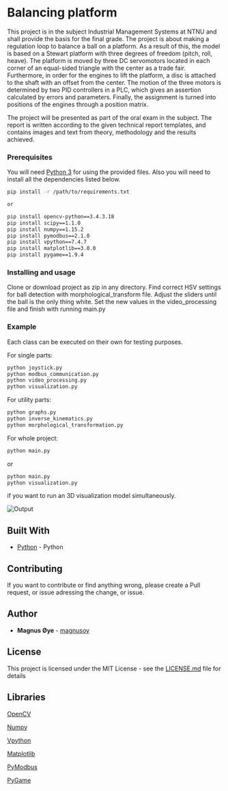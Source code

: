 # Balancing platform

This project is in the subject Industrial Management Systems at NTNU and shall provide the basis for the final grade. The project is about making a regulation loop to balance a ball on a platform. As a result of this, the model is based on a Stewart platform with three degrees of freedom (pitch, roll, heave). The platform is moved by three DC servomotors located in each corner of an equal-sided triangle with the center as a trade fair. Furthermore, in order for the engines to lift the platform, a disc is attached to the shaft with an offset from the center. The motion of the three motors is determined by two PID controllers in a PLC, which gives an assertion calculated by errors and parameters. Finally, the assignment is turned into positions of the engines through a position matrix.

The project will be presented as part of the oral exam in the subject. The report is written according to the given technical report templates, and contains images and text from theory, methodology and the results achieved.

### Prerequisites

You will need [Python 3](https://www.python.org/) for using the provided files.
Also you will need to install all the dependencies listed below.

```bash
pip install -r /path/to/requirements.txt

or

pip install opencv-python==3.4.3.18
pip install scipy==1.1.0
pip install numpy==1.15.2
pip install pymodbus==2.1.0
pip install vpython==7.4.7
pip install matplotlib==3.0.0
pip install pygame==1.9.4
```

### Installing and usage

Clone or download project as zip in any directory.
Find correct HSV settings for ball detection with morphological_transform file.
Adjust the sliders until the ball is the only thing white. 
Set the new values in the video_processing file and finish with running main.py

### Example
Each class can be executed on their own for testing purposes.

For single parts:
```bash
python joystick.py
python modbus_communication.py
python video_processing.py
python visualization.py
```
For utility parts:
```bash
python graphs.py
python inverse_kinematics.py
python morphological_transformation.py
```

For whole project:
```bash
python main.py
```
or
```bash
python main.py
python visualization.py
```
if you want to run an 3D visualization model simultaneously.

![Output](https://github.com/magnusoy/Balancing-Platform/blob/master/resources/img/readme1.JPG)


## Built With

* [Python](https://www.python.org/) - Python

## Contributing

If you want to contribute or find anything wrong, please create a Pull request, or issue adressing the change, or issue.


## Author

* **Magnus Øye** - [magnusoy](https://github.com/magnusoy)


## License

This project is licensed under the MIT License - see the [LICENSE.md](https://github.com/magnusoy/Arduino-with-Python/blob/master/LICENSE) file for details


## Libraries

[OpenCV](https://docs.opencv.org/3.4.1/index.html)

[Numpy](http://www.numpy.org/)

[Vpython](http://vpython.org/)

[Matplotlib](https://matplotlib.org/index.html)

[PyModbus](https://pymodbus.readthedocs.io/en/latest/)

[PyGame](https://www.pygame.org/news)

